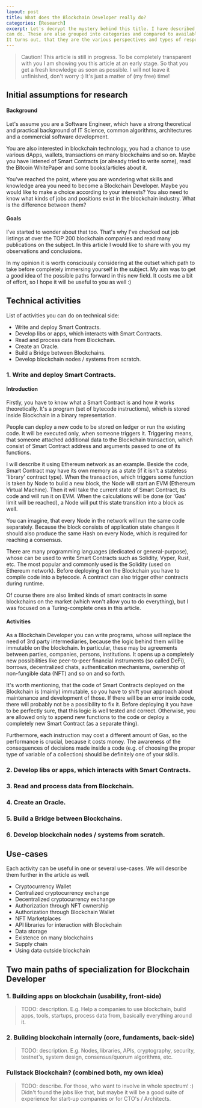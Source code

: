 ```yaml
---
layout: post
title: What does the Blockchain Developer really do?
categories: [Research]
excerpt: Let's decrypt the mystery behind this title. I have described the activities that a Blockchain Developer
can do. These are also grouped into categories and compared to available jobs in the market.
It turns out, that they are the various perspectives and types of responsibilities.
---
```


> Caution! This article is still in progress. To be completely transparent with you I am showing you this article at an early stage.
> So that you get a fresh knowledge as soon as possible. I will not leave it unfinished, don't worry :) It's just a matter of (my free) time!

## Initial assumptions for research

#### Background

Let's assume you are a Software Engineer, which have a strong theoretical and practical background of IT Science, 
common algorithms, architectures and a commercial software development.

You are also interested in blockchain technology, you had a chance to use various dApps, wallets,
transactions on many blockchains and so on. Maybe you have listened of Smart Contracts (or already tried to write some), 
read the Bitcoin WhitePaper and some books/articles about it. 

You've reached the point, where you are wondering what skills and knowledge area you need
to become a Blockchain Developer. Maybe you would like to make a choice according to your interests?
You also need to know what kinds of jobs and positions exist in the blockchain industry.
What is the difference between them?

#### Goals

I've started to wonder about that too. That's why I've checked out job listings at over the TOP 200
blockchain companies and read many publications on the subject. In this article I would like to share
with you my observations and conclusions. 

In my opinion it is worth consciously considering at the outset which path to take
before completely immersing yourself in the subject. My aim was to get a good idea
of the possible paths forward in this new field. It costs me a bit of effort, 
so I hope it will be useful to you as well :)

## Technical activities

List of activities you can do on technical side:

- Write and deploy Smart Contracts.
- Develop libs or apps, which interacts with Smart Contracts.
- Read and process data from Blockchain.
- Create an Oracle.
- Build a Bridge between Blockchains.
- Develop blockchain nodes / systems from scratch.

### 1. Write and deploy Smart Contracts.

#### Introduction

Firstly, you have to know what a Smart Contract is and how it works theoretically.
It's a program (set of bytecode instructions), which is stored inside Blockchain in a binary representation.

People can deploy a new code to be stored on ledger or run the existing code. It will be executed only, when someone triggers it.
Triggering means, that someone attached additional data to the Blockchain transaction, which consist of Smart Contract address 
and arguments passed to one of its functions.

I will describe it using Ethereum network as an example. Beside the code, Smart Contract may have its own memory as a state
(if it isn't a stateless 'library' contract type). When the transaction, which triggers some function is taken by Node to build a new block,
the Node will start an EVM (Ethereum Virtual Machine). Then it will take the current state of Smart Contract, its code and will run it
on EVM. When the calculations will be done (or 'Gas' limit will be reached), a Node will put this state transition into a block as well.

You can imagine, that every Node in the network will run the same code separately. Because the block consists of application state changes it should also
produce the same Hash on every Node, which is required for reaching a consensus. 

There are many programming languages (dedicated or general-purpose), whose can be used to write Smart Contracts such as Solidity, Vyper, Rust, etc.
The most popular and commonly used is the Solidity (used on Ethereum network). Before deploying it on the Blockchain you have to compile code into a bytecode.
A contract can also trigger other contracts during runtime.

Of course there are also limited kinds of smart contracts in some blockchains on the market (which won't allow you to do everything),
but I was focused on a Turing-complete ones in this article.

#### Activities

As a Blockchain Developer you can write programs, whose will replace the need of 3rd party intermediaries,
because the logic behind them will be immutable on the blockchain. In particular, these may be agreements
between parties, companies, persons, institutions. It opens up a completely new possibilities like peer-to-peer
financial instruments (so called DeFi), borrows, decentralized chats, authentication mechanisms,
ownership of non-fungible data (NFT) and so on and so forth.

It's worth mentioning, that the code of Smart Contracts deployed on the Blockchain is (mainly) immutable,
so you have to shift your approach about maintenance and development of those. If there will be an error inside code,
there will probably not be a possibility to fix it. Before deploying it you have to be perfectly sure, 
that this logic is well tested and correct. Otherwise, you are allowed only to append new functions to the code
or deploy a completely new Smart Contract (as a separate thing).

Furthermore, each instruction may cost a different amount of Gas, so the performance is crucial, because it costs money.
The awareness of the consequences of decisions made inside a code (e.g. of choosing the proper type of variable of a collection)
should be definitely one of your skills.

### 2. Develop libs or apps, which interacts with Smart Contracts.
### 3. Read and process data from Blockchain.
### 4. Create an Oracle.
### 5. Build a Bridge between Blockchains.
### 6. Develop blockchain nodes / systems from scratch.

## Use-cases

Each activity can be useful in one or several use-cases.
We will describe them further in the article as well.

- Cryptocurrency Wallet
- Centralized cryptocurrency exchange
- Decentralized cryptocurrency exchange
- Authorization through NFT ownership
- Authorization through Blockchain Wallet
- NFT Marketplaces
- API libraries for interaction with Blockchain
- Data storage
- Existence on many blockchains
- Supply chain
- Using data outside blockchain

## Two main paths of specialization for Blockchain Developer

### 1. Building apps on blockchain (usability, front-side)

> TODO: description. E.g. Help a companies to use blockchain, build apps, tools, startups,
> process data from, basically everything around it.

### 2. Building blockchain internally (core, fundaments, back-side)

> TODO: description. E.g. Nodes, libraries, APIs, cryptography, security, testnet's, system design,
> consensus/quorum algorithms, etc.

### Fullstack Blockchain? (combined both, my own idea)

> TODO: describe. For those, who want to involve in whole spectrum! :)
> Didn't found the jobs like that, but maybe it will be a good suite of experience for start-up companies
> or for CTO's / Architects.